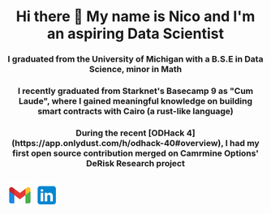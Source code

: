 
<h1 style="text-align: center;"> Hi there 👋 My name is Nico and I'm an aspiring Data Scientist</h1>
<h3 style="text-align: center;"> I graduated from the University of Michigan with a B.S.E in Data Science, minor in Math    </h3>
<h3 style="text-align: center;"> I recently graduated from Starknet's Basecamp 9 as "Cum Laude", where I gained meaningful knowledge on building smart contracts with Cairo (a rust-like language)
<h3 style="text-align: center;"> During the recent [ODHack 4](https://app.onlydust.com/h/odhack-40#overview), I had my first open source contribution merged on Camrmine Options' DeRisk Research project</h3>

## [![nicosanchez0411@gmail.com](images/icons8-gmail-48.png)](mailto:nicosanchez0411@gmail.com)  [![LinkedIn](images/icons8-linkedin-48.png)](https://www.linkedin.com/in/nicolas-sanchez-noguera-0792621a5/)
<!--
**nicosanc/nicosanc** is a ✨ _special_ ✨ repository because its `README.md` (this file) appears on your GitHub profile.

Here are some ideas to get you started:

- 🔭 I’m currently working on ...
- 🌱 I’m currently learning ...
- 👯 I’m looking to collaborate on ...
- 🤔 I’m looking for help with ...
- 💬 Ask me about ...
- 📫 How to reach me: ...
- 😄 Pronouns: ...
- ⚡ Fun fact: ...
-->
